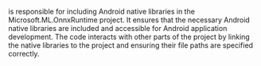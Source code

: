 is responsible for including Android native libraries in the Microsoft.ML.OnnxRuntime project. It ensures that the necessary Android native libraries are included and accessible for Android application development. The code interacts with other parts of the project by linking the native libraries to the project and ensuring their file paths are specified correctly.